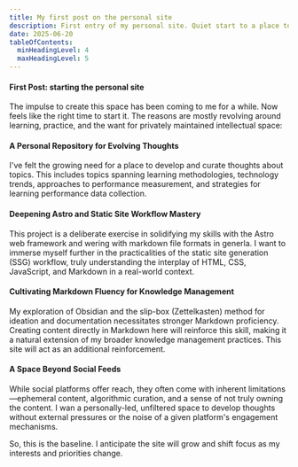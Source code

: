 ```yaml
---
title: My first post on the personal site
description: First entry of my personal site. Quiet start to a place to capture my thoughts as they form, and reflect on learning, technology, and more.
date: 2025-06-20
tableOfContents:
  minHeadingLevel: 4
  maxHeadingLevel: 5
---
```


#### First Post: starting the personal site

The impulse to create this space has been coming to me for a while. Now feels like the right time to start it. The reasons are mostly revolving around learning, practice, and the want for privately maintained intellectual space:

#### A Personal Repository for Evolving Thoughts

I've felt the growing need for a place to develop and curate thoughts about topics. This includes topics spanning learning methodologies, technology trends, approaches to performance measurement, and strategies for learning performance data collection. 

#### Deepening Astro and Static Site Workflow Mastery

This project is a deliberate exercise in solidifying my skills with the Astro web framework and wering with markdown file formats in generla. I want to immerse myself further in the practicalities of the static site generation (SSG) workflow, truly understanding the interplay of HTML, CSS, JavaScript, and Markdown in a real-world context.

#### Cultivating Markdown Fluency for Knowledge Management

My exploration of Obsidian and the slip-box (Zettelkasten) method for ideation and documentation necessitates stronger Markdown proficiency. Creating content directly in Markdown here will reinforce this skill, making it a natural extension of my broader knowledge management practices. This site will act as an additional reinforcement.

#### A Space Beyond Social Feeds

While social platforms offer reach, they often come with inherent limitations—ephemeral content, algorithmic curation, and a sense of not truly owning the content. I wan a personally-led, unfiltered space to develop thoughts without external pressures or the noise of a given platform's engagement mechanisms.


So, this is the baseline. I anticipate the site will  grow and shift focus as my interests and priorities change.